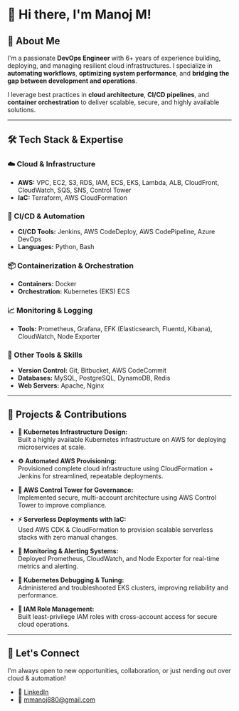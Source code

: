 # 👋 Hi there, I'm Manoj M!

## 🚀 About Me

I'm a passionate **DevOps Engineer** with 6+ years of experience building, deploying, and managing resilient cloud infrastructures. I specialize in **automating workflows**, **optimizing system performance**, and **bridging the gap between development and operations**.

I leverage best practices in **cloud architecture**, **CI/CD pipelines**, and **container orchestration** to deliver scalable, secure, and highly available solutions.

---

## 🛠️ Tech Stack & Expertise

### ☁️ Cloud & Infrastructure
- **AWS:** VPC, EC2, S3, RDS, IAM, ECS, EKS, Lambda, ALB, CloudFront, CloudWatch, SQS, SNS, Control Tower
- **IaC:** Terraform, AWS CloudFormation

### 🔁 CI/CD & Automation
- **CI/CD Tools:** Jenkins, AWS CodeDeploy, AWS CodePipeline, Azure DevOps
- **Languages:** Python, Bash

### 📦 Containerization & Orchestration
- **Containers:** Docker
- **Orchestration:** Kubernetes (EKS) ECS

### 📈 Monitoring & Logging
- **Tools:** Prometheus, Grafana, EFK (Elasticsearch, Fluentd, Kibana), CloudWatch, Node Exporter

### 🧰 Other Tools & Skills
- **Version Control:** Git, Bitbucket, AWS CodeCommit  
- **Databases:** MySQL, PostgreSQL, DynamoDB, Redis  
- **Web Servers:** Apache, Nginx  

---

## 🧩 Projects & Contributions

- **🔧 Kubernetes Infrastructure Design:**  
  Built a highly available Kubernetes infrastructure on AWS for deploying microservices at scale.

- **⚙️ Automated AWS Provisioning:**  
  Provisioned complete cloud infrastructure using CloudFormation + Jenkins for streamlined, repeatable deployments.

- **🔐 AWS Control Tower for Governance:**  
  Implemented secure, multi-account architecture using AWS Control Tower to improve compliance.

- **⚡ Serverless Deployments with IaC:**  
  Used AWS CDK & CloudFormation to provision scalable serverless stacks with zero manual changes.

- **📡 Monitoring & Alerting Systems:**  
  Deployed Prometheus, CloudWatch, and Node Exporter for real-time metrics and alerting.

- **🧪 Kubernetes Debugging & Tuning:**  
  Administered and troubleshooted EKS clusters, improving reliability and performance.

- **🔑 IAM Role Management:**  
  Built least-privilege IAM roles with cross-account access for secure cloud operations.

---

## 🤝 Let's Connect

I'm always open to new opportunities, collaboration, or just nerding out over cloud & automation!

- 💼 [LinkedIn](https://www.linkedin.com/in/manoj-m-1a14a318a/)
- 📧 mmanoj880@gmail.com
